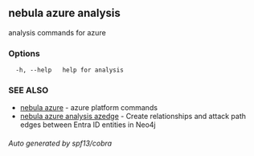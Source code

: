 ## nebula azure analysis

analysis commands for azure

### Options

```
  -h, --help   help for analysis
```

### SEE ALSO

* [nebula azure](nebula_azure.md)	 - azure platform commands
* [nebula azure analysis azedge](nebula_azure_analysis_azedge.md)	 - Create relationships and attack path edges between Entra ID entities in Neo4j

###### Auto generated by spf13/cobra
